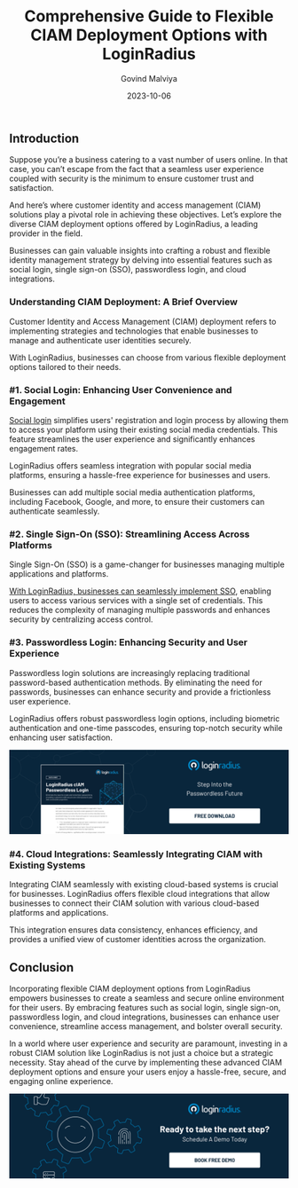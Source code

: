 ﻿---
title: "Comprehensive Guide to Flexible CIAM Deployment Options with LoginRadius"
date: "2023-10-06"
coverImage: "ciam-deployment.jpg"
tags: ["ciam solutions","social login","passwordless login","sso","cx"]
author: "Govind Malviya"
description: "User experience and security are non-negotiable in the modern digital world. Dive into our guide on CIAM deployment options with LoginRadius, a leader in the CIAM landscape. Explore seamless features like social login, Single Sign-On (SSO), passwordless login, and cloud integrations. Elevate user engagement, streamline access control, and fortify online security. Discover the strategic necessity of investing in advanced CIAM solutions, ensuring your users enjoy a secure, hassle-free online experience."
metatitle: "Explore the Ease of CIAM Deployment with LoginRadius"
metadescription: "Learn how LoginRadius helps seamlessly execute CIAM deployment through social login, Single Sign-On, passwordless login, and more."
---
## Introduction

Suppose you’re a business catering to a vast number of users online. In that case, you can’t escape from the fact that a seamless user experience coupled with security is the minimum to ensure customer trust and satisfaction. 

And here’s where customer identity and access management (CIAM) solutions play a pivotal role in achieving these objectives. Let’s explore the diverse CIAM deployment options offered by LoginRadius, a leading provider in the field. 

Businesses can gain valuable insights into crafting a robust and flexible identity management strategy by delving into essential features such as social login, single sign-on (SSO), passwordless login, and cloud integrations.

### Understanding CIAM Deployment: A Brief Overview

Customer Identity and Access Management (CIAM) deployment refers to implementing strategies and technologies that enable businesses to manage and authenticate user identities securely. 

With LoginRadius, businesses can choose from various flexible deployment options tailored to their needs.

### #1. Social Login: Enhancing User Convenience and Engagement

[Social login](https://www.loginradius.com/social-login/) simplifies users' registration and login process by allowing them to access your platform using their existing social media credentials. This feature streamlines the user experience and significantly enhances engagement rates. 

LoginRadius offers seamless integration with popular social media platforms, ensuring a hassle-free experience for businesses and users.

Businesses can add multiple social media authentication platforms, including Facebook, Google, and more, to ensure their customers can authenticate seamlessly. 

### #2. Single Sign-On (SSO): Streamlining Access Across Platforms

Single Sign-On (SSO) is a game-changer for businesses managing multiple applications and platforms. 

[With LoginRadius, businesses can seamlessly implement SSO](https://www.loginradius.com/single-sign-on/), enabling users to access various services with a single set of credentials. This reduces the complexity of managing multiple passwords and enhances security by centralizing access control.

### #3. Passwordless Login: Enhancing Security and User Experience

Passwordless login solutions are increasingly replacing traditional password-based authentication methods. By eliminating the need for passwords, businesses can enhance security and provide a frictionless user experience. 

LoginRadius offers robust passwordless login options, including biometric authentication and one-time passcodes, ensuring top-notch security while enhancing user satisfaction.

[![DS-passwordless-login](DS-passwordless-login.png)](https://www.loginradius.com/resource/loginradius-ciam-passwordless-login/)

### #4. Cloud Integrations: Seamlessly Integrating CIAM with Existing Systems

Integrating CIAM seamlessly with existing cloud-based systems is crucial for businesses. LoginRadius offers flexible cloud integrations that allow businesses to connect their CIAM solution with various cloud-based platforms and applications. 

This integration ensures data consistency, enhances efficiency, and provides a unified view of customer identities across the organization.

## Conclusion

Incorporating flexible CIAM deployment options from LoginRadius empowers businesses to create a seamless and secure online environment for their users. By embracing features such as social login, single sign-on, passwordless login, and cloud integrations, businesses can enhance user convenience, streamline access management, and bolster overall security.

In a world where user experience and security are paramount, investing in a robust CIAM solution like LoginRadius is not just a choice but a strategic necessity. Stay ahead of the curve by implementing these advanced CIAM deployment options and ensure your users enjoy a hassle-free, secure, and engaging online experience.

[![book-a-demo-loginradius](../../assets/book-a-demo-loginradius.png)](https://www.loginradius.com/book-a-demo/)